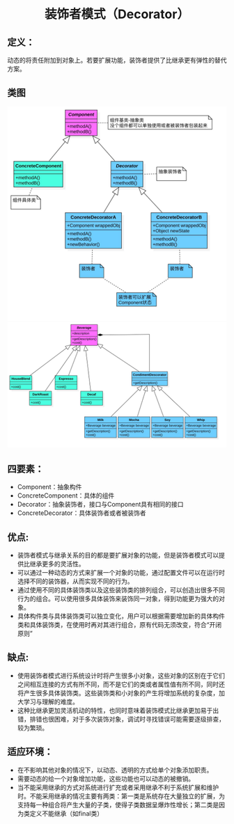 <h1 align="center">装饰者模式（Decorator）</h1>

## 定义：
动态的将责任附加到对象上。若要扩展功能，装饰者提供了比继承更有弹性的替代方案。

## 类图
![Decorator](/uml/Decorator.jpg)
![DecoratorDemo](/uml/DecoratorDemo.jpg)

## 四要素：
- Component：抽象构件
- ConcreteComponent：具体的组件
- Decorator：抽象装饰者，接口与Component具有相同的接口
- ConcreteDecorator：具体装饰者或者被装饰者

## 优点:
- 装饰者模式与继承关系的目的都是要扩展对象的功能，但是装饰者模式可以提供比继承更多的灵活性。
- 可以通过一种动态的方式来扩展一个对象的功能，通过配置文件可以在运行时选择不同的装饰器，从而实现不同的行为。
- 通过使用不同的具体装饰类以及这些装饰类的排列组合，可以创造出很多不同行为的组合。可以使用很多具体装饰来装饰同一对象，得到功能更为强大的对象。
- 具体构件类与具体装饰类可以独立变化，用户可以根据需要增加新的具体构件类和具体装饰类，在使用时再对其进行组合，原有代码无须改变，符合“开闭原则”

## 缺点:
- 使用装饰者模式进行系统设计时将产生很多小对象，这些对象的区别在于它们之间相互连接的方式有所不同，而不是它们的类或者属性值有所不同，同时还将产生很多具体装饰类。这些装饰类和小对象的产生将增加系统的复杂度，加大学习与理解的难度。
- 这种比继承更加灵活机动的特性，也同时意味着装饰模式比继承更加易于出错，排错也很困难，对于多次装饰对象，调试时寻找错误可能需要逐级排查，较为繁琐。

## 适应环境：
- 在不影响其他对象的情况下，以动态、透明的方式给单个对象添加职责。
- 需要动态的给一个对象增加功能，这些功能也可以动态的被撤销。
- 当不能采用继承的方式对系统进行扩充或者采用继承不利于系统扩展和维护时。不能采用继承的情况主要有两类：第一类是系统存在大量独立的扩展，为支持每一种组合将产生大量的子类，使得子类数据呈爆炸性增长；第二类是因为类定义不能继承（如final类）